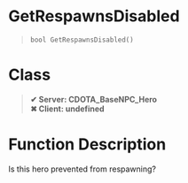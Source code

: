 # GetRespawnsDisabled
> `bool GetRespawnsDisabled()`
# Class
> __✔ Server: CDOTA_BaseNPC_Hero__  
> __✖ Client: undefined__  
# Function Description
Is this hero prevented from respawning?

